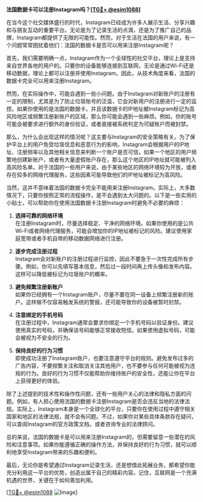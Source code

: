 **法国数据卡可以注册Instagram吗？[[TG💪+ @esim1088](https://t.me/s/esim1088)]**

在当今这个社交媒体盛行的时代，Instagram已经成为许多人展示生活、分享兴趣和与朋友互动的重要平台。无论是为了记录生活的点滴，还是为了推广自己的品牌，Instagram都提供了无限的可能性。然而，对于生活在法国的用户来说，有一个问题常常困扰着他们：法国的数据卡是否可以用来注册Instagram呢？

首先，我们需要明确一点，Instagram作为一个全球性的社交平台，理论上是支持来自世界各地的用户的。只要你的设备能够连接到互联网，无论是通过Wi-Fi还是移动数据，理论上都可以注册并使用Instagram。因此，从技术角度来看，法国的数据卡完全可以用来注册Instagram。

然而，在实际操作中，可能会遇到一些小问题。由于Instagram对新账户的注册有一定的限制，尤其是为了防止垃圾账号的泛滥，它会对新用户的注册进行一定的监控。如果你使用的是法国的数据卡，并且该数据卡的IP地址被Instagram标记为高风险地区或频繁注册新账户的区域，那么你可能会遇到一些麻烦。例如，你的账号可能会被要求进行额外的身份验证，或者直接被系统判定为可疑账户而被封禁。

那么，为什么会出现这样的情况呢？这主要与Instagram的安全策略有关。为了保护平台上的用户免受垃圾信息和恶意行为的影响，Instagram会根据用户的IP地址、注册频率以及其他相关信息来判断一个账户是否可信。如果一个地区的用户频繁地创建新账户，或者有大量虚假账户存在，那么这个地区的IP地址就可能被列入高风险名单。对于法国的一些用户来说，由于某些地区的网络环境较为开放，或者存在较多的网络代理服务，这些因素可能导致他们的IP地址被标记为高风险。

当然，这并不意味着法国的数据卡完全不能用来注册Instagram。实际上，大多数情况下，只要你按照正常的流程操作，是不会遇到太大问题的。以下是一些实用的小贴士，可以帮助你在使用法国数据卡注册Instagram时避免不必要的麻烦：

1. **选择可靠的网络环境**  
   在注册Instagram时，尽量选择稳定、干净的网络环境。如果你使用的是公共Wi-Fi或者网络代理服务，可能会增加你的IP地址被标记的风险。建议使用家庭宽带或者手机自带的移动数据网络进行注册。

2. **逐步完成注册过程**  
   Instagram会对新账户的注册过程进行监控，因此不要急于一次性完成所有步骤。例如，你可以先填写基本信息，然后过一段时间再上传头像和发布内容。这样可以降低被标记为垃圾账户的概率。

3. **避免频繁注册新账户**  
   如果你已经拥有一个Instagram账户，尽量不要在同一设备上频繁注册新的账户。这样做不仅容易触发系统的警报，还可能导致你的设备被暂时封禁。

4. **注意绑定的手机号码**  
   在注册过程中，Instagram通常会要求你绑定一个手机号码以验证身份。建议使用真实的号码，并确保该号码能够正常接收短信。如果使用虚拟号码，可能会被视为不安全的行为。

5. **保持良好的行为习惯**  
   即使成功注册了Instagram账户，也要注意遵守平台的规则。避免发布过多的广告内容，不要频繁关注和取消关注其他用户，也不要参与任何可能被视为违规的行为。良好的行为习惯不仅能帮助你维持账户的安全性，还能让你在平台上获得更好的体验。

除了上述提到的技术性和操作性问题，还有一些用户关心的法律和隐私方面的问题。例如，有人担心使用法国的数据卡注册Instagram是否会违反当地的法律法规。实际上，Instagram本身是一个全球化的平台，只要你在使用过程中遵守相关国家和地区的法律法规，就不会有问题。不过，如果你对某些具体条款存在疑问，可以查阅Instagram的官方政策文档，或者咨询专业的法律顾问。

总的来说，法国的数据卡是可以用来注册Instagram的，但需要留意一些潜在的风险和注意事项。如果你能遵循正确的操作方法，并保持良好的行为习惯，就可以顺利地享受Instagram带来的乐趣和便利。

最后，无论你是希望通过Instagram记录生活，还是想借此拓展业务，都希望你能充分利用这一平台的优势，创造出属于自己的精彩内容。记住，互联网是一个充满机遇的世界，关键在于如何善加利用。

[[TG💪+ @esim1088](https://t.me/s/esim1088) ![Image](https://i.postimg.cc/4NQfJmqS/Snipaste-2025-05-13-00-14-12.png)]